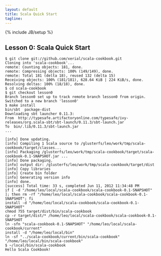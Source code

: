 ```yaml
---
layout: default
title: Scala Quick Start
tagline: 
---
```

{% include JB/setup %}

## Lesson 0: Scala Quick Start


    $ git clone git://github.com/xerial/scala-cookbook.git 
	Cloning into 'scala-cookbook'...
	remote: Counting objects: 181, done.
	remote: Compressing objects: 100% (149/149), done.
	remote: Total 181 (delta 18), reused 132 (delta 15)
	Receiving objects: 100% (181/181), 628.64 KiB | 224 KiB/s, done.
	Resolving deltas: 100% (18/18), done.
	$ cd scala-cookbook 
	$ git checkout lesson0
	Branch lesson0 set up to track remote branch lesson0 from origin.
	Switched to a new branch 'lesson0'
    $ make install
	bin/sbt  package-dist
	Downloading sbt launcher 0.11.3:
	From  http://typesafe.artifactoryonline.com/typesafe/ivy-releases/org.scala-sbt/sbt-launch/0.11.3/sbt-launch.jar
    To  bin/.lib/0.11.3/sbt-launch.jar
    ...

    [info] Done updating.
    [info] Compiling 1 Scala source to /glusterfs/leo/work/tmp/scala-cookbook/target/classes...
    [info] Packaging /glusterfs/leo/work/tmp/scala-cookbook/target/scala-cookbook-0.1-SNAPSHOT.jar ...
    [info] Done packaging.
    [info] output dir: /glusterfs/leo/work/tmp/scala-cookbook/target/dist
    [info] Copy libraries
    [info] Create bin folder
    [info] Generating version info
    [info] done.
    [success] Total time: 33 s, completed Jun 11, 2012 11:34:48 PM
    if [ -d "/home/leo/local/scala-cookbook/scala-cookbook-0.1-SNAPSHOT" ]; then rm -rf "/home/leo/local/scala-cookbook/scala-cookbook-0.1-SNAPSHOT"; fi
    install -d "/home/leo/local/scala-cookbook/scala-cookbook-0.1-SNAPSHOT"
    chmod 755 target/dist/bin/scala-cookbook
    cp -r target/dist/* /home/leo/local/scala-cookbook/scala-cookbook-0.1-SNAPSHOT
    ln -sfn "scala-cookbook-0.1-SNAPSHOT" "/home/leo/local/scala-cookbook/current"
    install -d "/home/leo/local/bin"
    ln -sf "../scala-cookbook/current/bin/scala-cookbook" "/home/leo/local/bin/scala-cookbook"
	$ ~/local/bin/scala-cookbook
    Hello Scala Cookbook!



